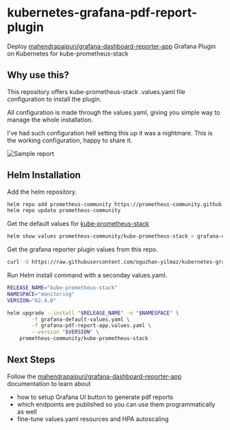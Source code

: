 # kubernetes-grafana-pdf-report-plugin

Deploy [mahendrapaipuri/grafana-dashboard-reporter-app](https://github.com/mahendrapaipuri/grafana-dashboard-reporter-app) Grafana Plugin on Kubernetes for kube-prometheus-stack

## Why use this?

This repository offers kube-prometheus-stack .values.yaml file configuration to install the plugin.

All configuration is made through the values.yaml, giving you simple way to manage the whole installation.

I've had such configuration hell setting this up it was a nightmare. This is the working configuration, happy to share it.


![Sample report](https://github.com/mahendrapaipuri/grafana-dashboard-reporter-app/blob/main/docs/pngs/sample_report.png)


## Helm Installation

Add the helm repository.

```bash
helm repo add prometheus-community https://prometheus-community.github.io/helm-charts
helm repo update prometheus-community
```

Get the default values for [kube-prometheus-stack](https://artifacthub.io/packages/helm/prometheus-community/kube-prometheus-stack)

```bash
helm show values prometheus-community/kube-prometheus-stack > grafana-default-values.yaml
```

Get the grafana reporter plugin values from this repo.
```bash
curl -O https://raw.githubusercontent.com/oguzhan-yilmaz/kubernetes-grafana-pdf-report-plugin/refs/heads/main/grafana-pdf-report-app.values.yaml
```

Run Helm install command with a seconday values.yaml.

```bash
RELEASE_NAME="kube-prometheus-stack"
NAMESPACE="monitoring"
VERSION="62.4.0"

helm upgrade --install "$RELEASE_NAME" -n "$NAMESPACE" \
        -f grafana-default-values.yaml \
        -f grafana-pdf-report-app.values.yaml \
        --version "$VERSION" \
    prometheus-community/kube-prometheus-stack
```

## Next Steps

Follow the [mahendrapaipuri/grafana-dashboard-reporter-app](https://github.com/mahendrapaipuri/grafana-dashboard-reporter-app) documentation to learn about 

- how to setup Grafana UI button to generate pdf reports
- which endpoints are published so you can use them programmatically as well
- fine-tune values.yaml resources and HPA autoscaling
